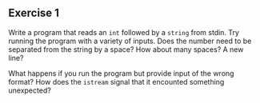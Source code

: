 ## Exercise 1

Write a program that reads an `int` followed by a `string` from stdin.
Try running the program with a variety of inputs.
Does the number need to be separated from the string by a space? How about many spaces? A new line?

What happens if you run the program but provide input of the wrong format?
How does the `istream` signal that it encounted something unexpected?
